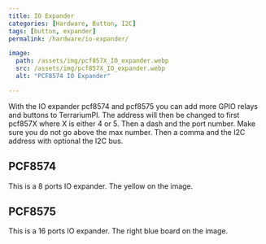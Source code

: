 ```yaml
---
title: IO Expander
categories: [Hardware, Button, I2C]
tags: [button, expander]
permalink: /hardware/io-expander/

image:
  path: /assets/img/pcf857X_IO_expander.webp
  src: /assets/img/pcf857X_IO_expander.webp
  alt: "PCF8574 IO Expander"

---
```


With the IO expander pcf8574 and pcf8575 you can add more GPIO relays and buttons to TerrariumPI. The address will then be changed to first pcf857X where X is either 4 or 5. Then a dash and the port number. Make sure you do not go above the max number. Then a comma and the I2C address with optional the I2C bus.

## PCF8574

This is a 8 ports IO expander. The yellow on the image.

## PCF8575

This is a 16 ports IO expander. The right blue board on the image.